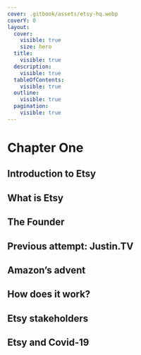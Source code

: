 ```yaml
---
cover: .gitbook/assets/etsy-hq.webp
coverY: 0
layout:
  cover:
    visible: true
    size: hero
  title:
    visible: true
  description:
    visible: true
  tableOfContents:
    visible: true
  outline:
    visible: true
  pagination:
    visible: true
---
```


# Chapter One

## Introduction to Etsy

## What is Etsy

## The Founder

## Previous attempt: Justin.TV

## Amazon’s advent

## How does it work?

## Etsy stakeholders

## Etsy and Covid-19
